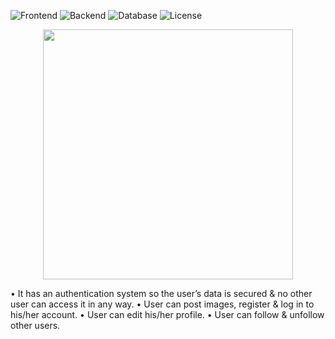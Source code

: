 ![Frontend](https://img.shields.io/badge/Frontend-Vue.js%20-green.svg)
![Backend](https://img.shields.io/badge/Backend-Laravel%20-red.svg)
![Database](https://img.shields.io/badge/Database-SQLite%20-yellow.svg)
![License](https://img.shields.io/badge/License-GPL&ndash;3.0%20-purple.svg)

<p align="center"><a href="https://laravel.com" target="_blank"><img src="https://raw.githubusercontent.com/laravel/art/master/logo-lockup/5%20SVG/2%20CMYK/1%20Full%20Color/laravel-logolockup-cmyk-red.svg" width="400"></a></p>
• It has an authentication system so the user’s data is secured & no other user can access it in any way.
• User can post images, register & log in to his/her account.
• User can edit his/her profile.
• User can follow & unfollow other users.

